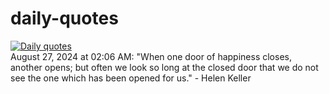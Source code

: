 # daily-quotes
[![Daily quotes](https://github.com/ceepu8/daily-quotes/actions/workflows/daily-quote.yml/badge.svg)](https://github.com/ceepu8/daily-quotes/actions/workflows/daily-quote.yml)<br/>
August 27, 2024 at 02:06 AM: "When one door of happiness closes, another opens; but often we look so long at the closed door that we do not see the one which has been opened for us." - Helen Keller
